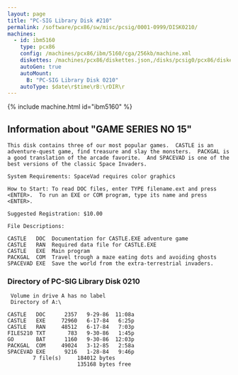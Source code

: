 ```yaml
---
layout: page
title: "PC-SIG Library Disk #210"
permalink: /software/pcx86/sw/misc/pcsig/0001-0999/DISK0210/
machines:
  - id: ibm5160
    type: pcx86
    config: /machines/pcx86/ibm/5160/cga/256kb/machine.xml
    diskettes: /machines/pcx86/diskettes.json,/disks/pcsig0/pcx86/diskettes.json
    autoGen: true
    autoMount:
      B: "PC-SIG Library Disk 0210"
    autoType: $date\r$time\rB:\rDIR\r
---
```


{% include machine.html id="ibm5160" %}

## Information about "GAME SERIES NO 15"

    This disk contains three of our most popular games.  CASTLE is an
    adventure-quest game, find treasure and slay the monsters.  PACKGAL is
    a good translation of the arcade favorite.  And SPACEVAD is one of the
    best versions of the classic Space Invaders.
    
    System Requirements: SpaceVad requires color graphics
    
    How to Start: To read DOC files, enter TYPE filename.ext and press
    <ENTER>.  To run an EXE or COM program, type its name and press
    <ENTER>.
    
    Suggested Registration: $10.00
    
    File Descriptions:
    
    CASTLE   DOC  Documentation for CASTLE.EXE adventure game
    CASTLE   RAN  Required data file for CASTLE.EXE
    CASTLE   EXE  Main program
    PACKGAL  COM  Travel trough a maze eating dots and avoiding ghosts
    SPACEVAD EXE  Save the world from the extra-terrestrial invaders.

### Directory of PC-SIG Library Disk 0210

     Volume in drive A has no label
     Directory of A:\

    CASTLE   DOC      2357   9-29-86  11:08a
    CASTLE   EXE     72960   6-17-84   6:25p
    CASTLE   RAN     48512   6-17-84   7:03p
    FILES210 TXT       783   9-30-86   1:45p
    GO       BAT      1160   9-30-86  12:03p
    PACKGAL  COM     49024   3-12-85   2:58a
    SPACEVAD EXE      9216   1-28-84   9:46p
            7 file(s)     184012 bytes
                          135168 bytes free
